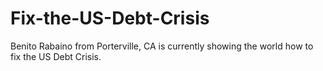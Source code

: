 Fix-the-US-Debt-Crisis
======================

Benito Rabaino from Porterville, CA is currently showing the world how to fix the US Debt Crisis.
